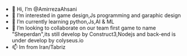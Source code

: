 - 👋 Hi, I’m @AmirrezaAhsani
- 👀 I’m interested in game design,Js programming and garaphic design
- 🌱 I’m currently learning python,Js,AI & ML
- 💞️ I’m looking to collaborate on our team first game to name "Sheperdan",its still develop by Construct3,Nodejs and back-end is under develop by colyseus.io
- 📫 Im from Iran/Tabriz
